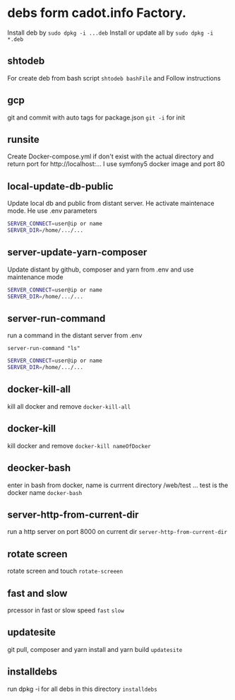 # debs form cadot.info Factory.

Install deb by `sudo dpkg -i ...deb`
Install or update all by `sudo dpkg -i *.deb`

## shtodeb

For create deb from bash script
`shtodeb bashFile` and Follow instructions

## gcp 

git and commit with auto tags for package.json
`git -i` for init 

## runsite

Create Docker-compose.yml if don't exist with the actual directory and return port for http://localhost:...
I use symfony5 docker image and port 80

## local-update-db-public

Update local db and public from distant server.
He activate maintenace mode.
He use .env parameters
```bash
SERVER_CONNECT=user@ip or name
SERVER_DIR=/home/.../...
```
## server-update-yarn-composer

Update distant by github, composer and yarn from .env and use maintenance mode
```bash
SERVER_CONNECT=user@ip or name
SERVER_DIR=/home/.../...
```
## server-run-command

run a command in the distant server from .env

`server-run-command "ls"`

```bash
SERVER_CONNECT=user@ip or name
SERVER_DIR=/home/.../...
```
## docker-kill-all

kill all docker and remove
`docker-kill-all`

## docker-kill

kill docker and remove
`docker-kill nameOfDocker`

## deocker-bash

enter in bash from docker, name is currrent directory /web/test ... test is the docker name
`docker-bash`

## server-http-from-current-dir

run a http server on port 8000 on current dir
`server-http-from-current-dir`

## rotate screen
rotate screen and touch
`rotate-screeen`

## fast and slow
prcessor in fast or slow speed
`fast`
`slow`

## updatesite
git pull, composer and yarn install and yarn build
`updatesite`

## installdebs
run dpkg -i for all debs in this directory
`installdebs`
